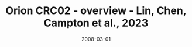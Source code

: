 ---
title: Orion CRC02 - overview - Lin, Chen, Campton et al., 2023
image: https://labsyspharm.github.io/orion-crc/minerva/P37_S30-CRC02/thumbnail.jpg
date: '2008-03-01'
minerva_link: https://labsyspharm.github.io/orion-crc/minerva/P37_S30-CRC02/index.html
info_link: null
show_page_link: false
tags:
    - overview-crc
---